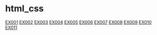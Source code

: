 # html_css
 
<a href="https://abidyelmartinsdemoraes26-art.github.io/html_css/exercicios/modulo-01/ex001/">EX001</a>
<a href="https://abidyelmartinsdemoraes26-art.github.io/html_css/exercicios/modulo-01/ex002/">EX002</a>
<a href="https://abidyelmartinsdemoraes26-art.github.io/html_css/exercicios/modulo-01/ex003/">EX003</a>
<a href="https://abidyelmartinsdemoraes26-art.github.io/html_css/exercicios/modulo-01/ex004/">EX004</a>
<a href="https://abidyelmartinsdemoraes26-art.github.io/html_css/exercicios/modulo-01/ex005/">EX005</a>
<a href="https://abidyelmartinsdemoraes26-art.github.io/html_css/exercicios/modulo-01/ex006/">EX006</a>
<a href="https://abidyelmartinsdemoraes26-art.github.io/html_css/exercicios/modulo-01/ex007/">EX007</a>
<a href="https://abidyelmartinsdemoraes26-art.github.io/html_css/exercicios/modulo-01/ex008/">EX008</a>
<a href="https://abidyelmartinsdemoraes26-art.github.io/html_css/exercicios/modulo-01/ex009/">EX009</a>
<a href="https://abidyelmartinsdemoraes26-art.github.io/html_css/exercicios/modulo-01/ex010/">EX010</a>
<a href="https://abidyelmartinsdemoraes26-art.github.io/html_css/exercicios/modulo-01/ex011/">EX011</a>
